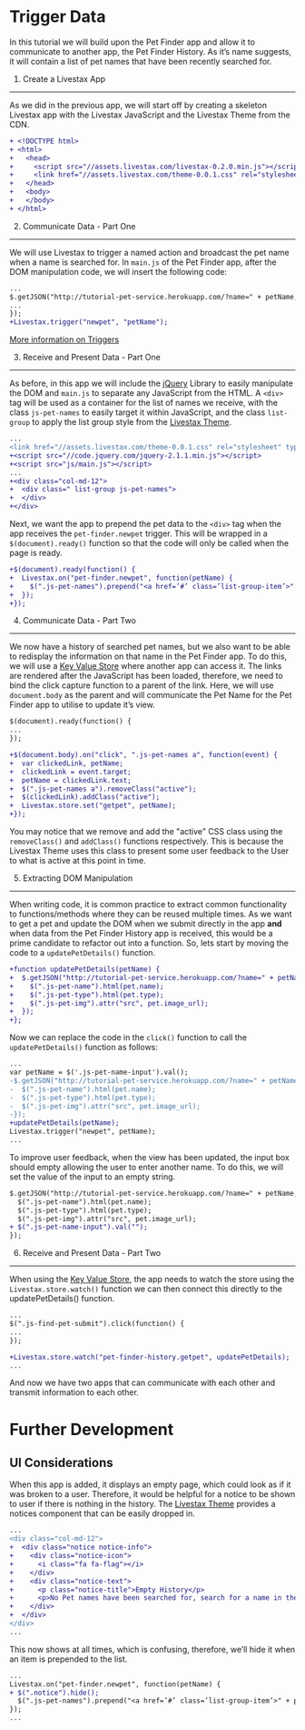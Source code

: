 Trigger Data
===

In this tutorial we will build upon the Pet Finder app and allow it to communicate
to another app, the Pet Finder History. As it’s name suggests, it will contain a
list of pet names that have been recently searched for.

1. Create a Livestax App
---

As we did in the previous app, we will start off by creating a skeleton Livestax
app with the Livestax JavaScript and the Livestax Theme from the CDN.

```diff
+ <!DOCTYPE html>
+ <html>
+   <head>
+     <script src="//assets.livestax.com/livestax-0.2.0.min.js"></script>
+     <link href="//assets.livestax.com/theme-0.0.1.css" rel="stylesheet" type="text/css" media="all">
+   </head>
+   <body>
+   </body>
+ </html>
```

2. Communicate Data - Part One
---

We will use Livestax to trigger a named action and broadcast the pet name when
a name is searched for. In `main.js` of the Pet Finder app, after the DOM
manipulation code, we will insert the following code:

```diff
...
$.getJSON("http://tutorial-pet-service.herokuapp.com/?name=" + petName, function(pet) {
...
});
+Livestax.trigger("newpet", "petName");
```

[More information on Triggers](https://github.com/livestax/docs#trigger)

3. Receive and Present Data - Part One
---

As before, in this app we will include the [jQuery](http://www.jquery.com) Library to easily manipulate
the DOM and `main.js` to separate any JavaScript from the HTML. A `<div>` tag
will be used as a container for the list of names we receive, with the
class `js-pet-names` to easily target it within JavaScript, and the class
`list-group` to apply the list group style from the
[Livestax Theme](http://livestax.github.io/theme).

```diff
...
<link href="//assets.livestax.com/theme-0.0.1.css" rel="stylesheet" type="text/css" media="all">
+<script src="//code.jquery.com/jquery-2.1.1.min.js"></script>
+<script src="js/main.js"></script>
...
+<div class="col-md-12">
+  <div class=" list-group js-pet-names">
+  </div>
+</div>
```

Next, we want the app to prepend the pet data to the `<div>` tag when the app
receives the `pet-finder.newpet` trigger. This will be wrapped in a
`$(document).ready()` function so that the code will only be called when the
page is ready.

```diff
+$(document).ready(function() {
+  Livestax.on("pet-finder.newpet", function(petName) {
+    $(".js-pet-names").prepend("<a href=’#’ class=’list-group-item’>" + petName + "</a>");
+  });
+});
```

4. Communicate Data - Part Two
---

We now have a history of searched pet names, but we also want to be able to
redisplay the information on that name in the Pet Finder app. To do this, we
will use a [Key Value Store](https://github.com/livestax/docs#key-value-store)
where another app can access it. The links are rendered after the JavaScript has
been loaded, therefore, we need to bind the click capture function to a parent
of the link. Here, we will use `document.body` as the parent and will communicate
the Pet Name for the Pet Finder app to utilise to update it’s view.

```diff
$(document).ready(function() {
...
});

+$(document.body).on("click", ".js-pet-names a", function(event) {
+  var clickedLink, petName;
+  clickedLink = event.target;
+  petName = clickedLink.text;
+  $(".js-pet-names a").removeClass("active");
+  $(clickedLink).addClass("active");
+  Livestax.store.set("getpet", petName);
+});
```

You may notice that we remove and add the "active" CSS class using the `removeClass()` and
`addClass()` functions respectively. This is because the Livestax Theme uses this class to
present some user feedback to the User to what is active at this point in time.

5. Extracting DOM Manipulation
---

When writing code, it is common practice to extract common functionality to
functions/methods where they can be reused multiple times. As we want to get a pet and
update the DOM when we submit directly in the app **and** when data from the Pet Finder
History app is received, this would be a prime candidate to refactor out into a function.
So, lets start by moving the code to a `updatePetDetails()` function.

```diff
+function updatePetDetails(petName) {
+  $.getJSON("http://tutorial-pet-service.herokuapp.com/?name=" + petName, function(pet) {
+    $(".js-pet-name").html(pet.name);
+    $(".js-pet-type").html(pet.type);
+    $(".js-pet-img").attr("src", pet.image_url);
+  });
+};
```

Now we can replace the code in the `click()` function to call the `updatePetDetails()` function as follows:

```diff
...
var petName = $('.js-pet-name-input').val();
-$.getJSON("http://tutorial-pet-service.herokuapp.com/?name=" + petName, function(pet) {
-  $(".js-pet-name").html(pet.name);
-  $(".js-pet-type").html(pet.type);
-  $(".js-pet-img").attr("src", pet.image_url);
-});
+updatePetDetails(petName);
Livestax.trigger("newpet", petName);
...
```
To improve user feedback, when the view has been updated, the input box should empty allowing the user
to enter another name. To do this, we will set the value of the input to an empty string.

```diff
$.getJSON("http://tutorial-pet-service.herokuapp.com/?name=" + petName, function(pet) {
  $(".js-pet-name").html(pet.name);
  $(".js-pet-type").html(pet.type);
  $(".js-pet-img").attr("src", pet.image_url);
+ $(".js-pet-name-input").val("");
});
```

6. Receive and Present Data - Part Two
---

When using the [Key Value Store](https://github.com/livestax/docs#key-value-store), the app needs to
watch the store using the `Livestax.store.watch()` function we can then connect this directly to the
updatePetDetails() function.

```diff
...
$(".js-find-pet-submit").click(function() {
...
});

+Livestax.store.watch("pet-finder-history.getpet", updatePetDetails);
...
```

And now we have two apps that can communicate with each other and transmit information to each other.

Further Development
===

UI Considerations
---

When this app is added, it displays an empty page, which could look as if it was broken to a
user. Therefore, it would be helpful for a notice to be shown to user if there is nothing in
the history. The [Livestax Theme](http://livestax.github.io/theme/) provides a notices component
that can be easily dropped in.

```diff
...
<div class="col-md-12">
+  <div class="notice notice-info">
+    <div class="notice-icon">
+      <i class="fa fa-flag"></i>
+    </div>
+    <div class="notice-text">
+      <p class="notice-title">Empty History</p>
+      <p>No Pet names have been searched for, search for a name in the Pet Finder App to create a History.</p>
+    </div>
+  </div>
</div>
...
```

This now shows at all times, which is confusing, therefore, we’ll hide it when an item is prepended to the list.

```diff
...
Livestax.on("pet-finder.newpet", function(petName) {
+ $(".notice").hide();
  $(".js-pet-names").prepend("<a href=’#’ class=’list-group-item’>" + petName + "</a>");
});
...
```

